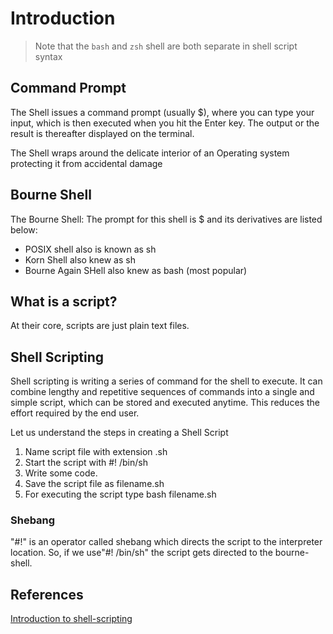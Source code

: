 # Introduction

> Note that the `bash` and `zsh` shell are both separate in shell script syntax

## Command Prompt

The Shell issues a command prompt (usually $), where you can type your input, which is then executed when you hit the Enter key. The output or the result is thereafter displayed on the terminal.

The Shell wraps around the delicate interior of an Operating system protecting it from accidental damage

## Bourne Shell

The Bourne Shell: The prompt for this shell is $ and its derivatives are listed below:

- POSIX shell also is known as sh
- Korn Shell also knew as sh
- Bourne Again SHell also knew as bash (most popular)

## What is a script?
At their core, scripts are just plain text files. 

## Shell Scripting

Shell scripting is writing a series of command for the shell to execute. It can combine lengthy and repetitive sequences of commands into a single and simple script, which can be stored and executed anytime. This reduces the effort required by the end user.

Let us understand the steps in creating a Shell Script

1.  Name  script file with extension .sh
2. Start the script with #! /bin/sh
3. Write some code.
4. Save the script file as filename.sh
5. For executing the script type bash filename.sh

### Shebang

"#!" is an operator called shebang which directs the script to the interpreter location. So, if we use"#! /bin/sh" the script gets directed to the bourne-shell.

## References
[Introduction to shell-scripting](https://www.guru99.com/introduction-to-shell-scripting.html#1)